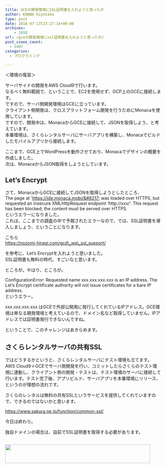 ```yaml
---
title: GCEの開発環境にSSL証明書を入れようと思ったが
author: KONNO Kiyotaka
type: post
date: 2018-07-13T23:27:14+00:00
archives:
    - 2018
url: /gceの開発環境にssl証明書を入れようと思ったが/
post_views_count:
  - 1407
categories:
  - プログラミング

---
```

＜環境の復習＞

サーバサイドの開発をAWS Cloud9で行います。  
なるべく無料範囲で、ということで、EC2を使用せず、GCP上のGCEに接続します。  
ですので、サーバ側開発環境はGCEに立っています。  
クライアント側開発は、クロスプラットフォーム開発を行うためにMonacaを使用しています。  
ですので、開発中は、MonacaからGCEに接続して、JSONを取得しよう、と考えています。  
本番環境は、さくらレンタルサーバにサーバアプリを構築し、Monacaでビルドしたモバイルアプリから接続します。

ここまで、GCE上でWordPressを動作させており、Monacaでデザインの概要を作成しました。  
次は、MonacaからJSON取得をしようとしています。

## Let’s Encrypt

さて、MonacaからGCEに接続してJSONを取得しようとしたところ、  
The page at &#8216;https://ide.monaca.mobi/&#8217; was loaded over HTTPS, but requested an insecure XMLHttpRequest endpoint &#8216;http://xxx/&#8217;. This request has been blocked; the content must be served over HTTPS.  
というエラーになりました。  
これは、ここまでの調査の中で予期されたエラーなので、では、SSL証明書を導入しましょう、ということになります。

こちら  
[https://nozomi-hiragi.com/gcd\_wp\_ssl_support/  
][1] 

を参考に、Let’s Encryptを入れようと思いました。  
SSL証明書も無料の時代、すごいなと思います。

ところが。やはり、ところが。

ConfigurationError: Requested name xxx.xxx.xxx.xxx is an IP address. The Let&#8217;s Encrypt certificate authority will not issue certificates for a bare IP address.  
というエラー。

xxx.xxx.xxx.xxx はGCEで外部公開用に発行してくれているIPアドレス。GCE環境は単なる開発環境と考えているので、ドメイン名など取得していません。IPアドレスでは証明書発行できないんですね。

ということで、このチャレンジはあきらめます。

## さくらレンタルサーバの共有SSL

ではどうするかというと、さくらレンタルサーバにテスト環境も立てます。  
AWS Cloud9＋GCEでサーバ側開発を行い、コミットしたらさくらのテスト環境に連動し、クライアント側の開発・テストは、テスト環境のサーバに接続して行います。テスト完了後、アプリビルド、サーバアプリを本番環境にリリース、というのが理想の流れです。

さくらのレンタルは無料の共有SSLというサービスを提供してくれていますので、できるのではないかと思います。

<a title="https://www.sakura.ne.jp/function/common-ssl/" href="https://www.sakura.ne.jp/function/common-ssl/" target="_blank" rel="noopener">https://www.sakura.ne.jp/function/common-ssl/</a>

今日は終わり。

独自ドメインの場合は、自前でSSL証明書を取得する必要があります。

<a href="https://px.a8.net/svt/ejp?a8mat=2TTM31+82JLJ6+D8Y+6MJYP" target="_blank" rel="nofollow noopener"><br /> <img src="https://www28.a8.net/svt/bgt?aid=171022861488&wid=003&eno=01&mid=s00000001717001113000&mc=1" alt="" width="468" height="60" border="0" /></a>  
<img src="https://i1.wp.com/www15.a8.net/0.gif?resize=1%2C1&#038;ssl=1" alt="" width="1" height="1" border="0" data-recalc-dims="1" />

 [1]: https://nozomi-hiragi.com/gcd_wp_ssl_support/ "https://nozomi-hiragi.com/gcd_wp_ssl_support/ "